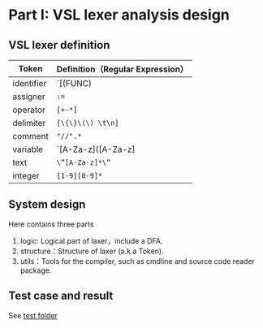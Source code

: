 # Part I: VSL lexer analysis design

## VSL lexer definition

| Token | Definition（Regular Expression）                                                 |
| ------------- | ------------------------------------------------------------------ |
| identifier       | `[(FUNC)|(PRINT)|RETURN|CONTINUE|IF|THEN|ELSE|FI|WHILE|DO|DONE|VAR]` |
| assigner      | `:=`                                                             |
| operator      | `[+-*]`                                                             |
| delimiter     | `[\{\}\(\) \t\n]`                                                    |
| comment       | `"//".*`                                                             |
| variable      | `[A-Za-z]([A-Za-z]|[0-9])*`                                          |
| text          | `\”[A-Za-z]*\”`                                                      |
| integer       | `[1-9][0-9]*`                                                        |

## System design

Here contains three parts
1. logic: Logical part of laxer，include a DFA.
2. structure：Structure of laxer (a.k.a Token).
3. utils：Tools for the compiler, such as cmdline and source code reader package.

## Test case and result
See [test folder](test/)
